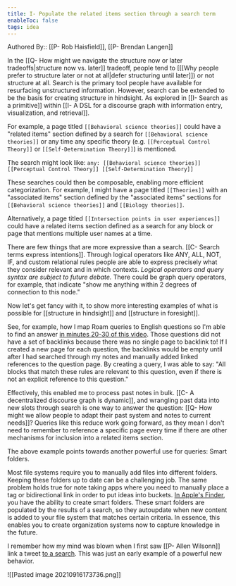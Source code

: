 ```yaml
---
title: I- Populate the related items section through a search term
enableToc: false
tags: idea
---
```


Authored By:: [[P- Rob Haisfield]], [[P- Brendan Langen]]

In the [[Q- How might we navigate the structure now or later tradeoffs|structure now vs. later]] tradeoff, people tend to [[[Why people prefer to structure later or not at all|defer structuring until later]]) or not structure at all. Search is the primary tool people have available for resurfacing unstructured information. However, search can be extended to be the basis for creating structure in hindsight. As explored in [[I- Search as a primitive]] within [[I- A DSL for a discourse graph with information entry, visualization, and retrieval]].

For example, a page titled `[[Behavioral science theories]]` could have a "related items" section defined by a search for `[[Behavioral science theories]]` or any time any specific theory (e.g. `[[Perceptual Control Theory]]` or `[[Self-Determination Theory]]`) is mentioned.

The search might look like: `any: [[Behavioral science theories]] [[Perceptual Control Theory]] [[Self-Determination Theory]]` 

These searches could then be composable, enabling more efficient categorization. For example, I might have a page titled `[[Theories]]` with an "associated items" section defined by the "associated items" sections for `[[Behavioral science theories]]` and `[[Biology theories]]`. 

Alternatively, a page titled `[[Intersection points in user experiences]]` could have a related items section defined as a search for any block or page that mentions multiple user names at a time.

There are few things that are more expressive than a search. [[C- Search terms express intentions]]. Through logical operators like ANY, ALL, NOT, IF, and custom relational rules people are able to express precisely what they consider relevant and in which contexts. *Logical operators and query syntax are subject to future debate.* There could be graph query operators, for example, that indicate "show me anything within 2 degrees of connection to this node."

Now let's get fancy with it, to show more interesting examples of what is possible for [[structure in hindsight]] and [[structure in foresight]].

See, for example, how I map Roam queries to English questions so I'm able to find an answer [in minutes 20-30 of this video](https://youtu.be/47A0gK7Vo8E?t=1200). Those questions did not have a set of backlinks because there was no single page to backlink to! If I created a new page for each question, the backlinks would be empty until after I had searched through my notes and manually added linked references to the question page. By creating a query, I was able to say: "All blocks that match these rules are relevant to this question, even if there is not an explicit reference to this question."

Effectively, this enabled me to process past notes in bulk. [[C- A decentralized discourse graph is dynamic]], and wrangling past data into new slots through search is one way to answer the question: [[Q- How might we allow people to adapt their past system and notes to current needs]]? Queries like this reduce work going forward, as they mean I don't need to remember to reference a specific page every time if there are other mechanisms for inclusion into a related items section.  

The above example points towards another powerful use for queries: Smart folders. 

Most file systems require you to manually add files into different folders. Keeping these folders up to date can be a challenging job. The same problem holds true for note taking apps where you need to manually place a tag or bidirectional link in order to put ideas into buckets. [In Apple's Finder](https://www.howtogeek.com/403077/how-to-automate-your-mac-with-smart-folders/), you have the ability to create smart folders. These smart folders are populated by the results of a search, so they autoupdate when new content is added to your file system that matches certain criteria. In essence, this enables you to create organization systems now to capture knowledge in the future. 

I remember how my mind was blown when I first saw [[P- Allen Wilsonn]] link a tweet [to a search](https://twitter.com/AGWilsonn/status/1265760007414579206). This was just an early example of a powerful new behavior.

![[Pasted image 20210916173736.png]]